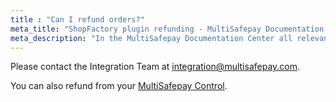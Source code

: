 ```yaml
---
title : "Can I refund orders?"
meta_title: "ShopFactory plugin refunding - MultiSafepay Documentation Center"
meta_description: "In the MultiSafepay Documentation Center all relevant information regarding our Plugins and API. As well as Support pages for Payment Method, Tools and General Questions. You can also find the contact details of our Support Team and Integration Team."
---
```

Please contact the Integration Team at <integration@multisafepay.com>.

You can also refund from your [MultiSafepay Control](https://merchant.multisafepay.com).
